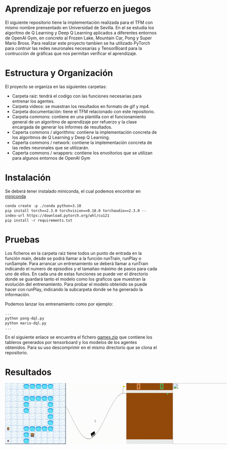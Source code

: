 # Aprendizaje por refuerzo en juegos
El siguiente repositorio tiene la implementación realizada para el TFM con mismo nombre prensentado en Universidad de Sevilla. En el se estudia los algoritmo de Q Learning y Deep Q Learning aplicados a diferentes entornos de OpenAI Gym, en concreto al Frozen Lake, Mountain Car, Pong y Super Mario Bross. Para realizar este proyecto tambien se ha utilizado PyTorch para contruir las redes neuronales necesarias y TensorBoard para la contrucción de gráficas que nos permitan verificar el aprendizaje.

# Estructura y Organización
El proyecto se organiza en las siguientes carpetas:

* Carpeta raiz: tendrá el codigo con las funciones necesarias para entrenar los agentes.
* Carpeta videos: se muestran los resultados en formato de gif y mp4.
* Carpeta documentación: tiene el TFM relacionado con este repositorio.
* Carpeta commons: contiene en una plantilla con el funcionamiento general de un algoritmo de aprendizaje por refuerzo y la clase encargada de generar los informes de resultados.
* Caperta commons / algorithms: contiene la implementación concreta de los algoritmos de Q Learning y Deep Q Learning.
* Caperta commons / network: contiene la implementación concreta de las redes neuronales que se utilizarán.
* Caperta commons / wrappers: contiene los envoltorios que se utilizan para algunos entornos de OpenAI Gym

# Instalación
Se deberá tener instalado miniconda, el cual podemos encontrar en <a href="https://docs.anaconda.com/miniconda/">miniconda</a>

```
conda create -p ./conda python=3.10
pip install torch==2.3.0 torchvision==0.18.0 torchaudio==2.3.0 --index-url https://download.pytorch.org/whl/cu121
pip install -r requirements.txt
```
# Pruebas
Los ficheros en la carpeta raiz tiene todos un punto de entrada en la función main, desde se podrá llamar a la función runTrain, runPlay o runSample. Para arrancar un entrenamiento se deberá llamar a runTrain indicando el numero de episodios y el tamañao máximo de pasos para cada uno de ellos. En cada una de estas funciones se puede ver el directorio donde se guardará tanto el modelo como los graficos que muestran la evolución del entrenamiento. Para probar el modelo obtenido se puede hacer con runPlay, indicando la subcarpeta donde se ha generado la información.

Podemos lanzar los entrenamiento como por ejemplo: 
```
...
python pong-dql.py
python mario-dql.py
...
```

En el siguiente enlace se encuentra el fichero <a href="https://drive.usercontent.google.com/download?id=1RqSP2Ba3lo6GUCIVgovetAzrxg7Z0Vp0&export=download&authuser=0" target="_blank">games.zip</a> que contiene los tableros generados por tensorboard y los modelos de los agentes obtenidos. Para su uso descomprimir en el mismo directorio que se clona el repositorio.

# Resultados
<section markdown="1" style="display: flex;">
  <img src="videos/frozen%20lake.gif" width="200" height="200"/>
  <img src="videos/mountain%20car.gif" width="200" height="200"/>
  <img src="videos/pong.gif" width="200" height="200"/>
  <img src="videos/mario.gif" width="200" height="200"/>
</section>
